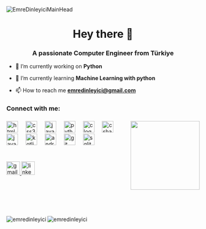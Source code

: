 ![EmreDinleyiciMainHead](https://github.com/user-attachments/assets/c754c37b-ede6-4ba0-9b1c-69191238b3b4)

<h1 align="center">Hey there 👋</h1>

<h3 align="center">A passionate Computer Engineer from Türkiye</h3>

- 🔭 I’m currently working on **Python**

- 🌱 I’m currently learning **Machine Learning with python**

- 📫 How to reach me **emredinleyici@gmail.com**

<h3 align="left">Connect with me:</h3>

###

<img align="right" height="180em" src="https://media.giphy.com/media/l44Qqz6gO6JiVV3pu/giphy.gif"  />

###

<div align="left">
  <img src="https://cdn.jsdelivr.net/gh/devicons/devicon/icons/html5/html5-original.svg" height="30" alt="html5 logo"  />
  <img width="12" />
  <img src="https://cdn.jsdelivr.net/gh/devicons/devicon/icons/css3/css3-original.svg" height="30" alt="css3 logo"  />
  <img width="12" />
  <img src="https://cdn.jsdelivr.net/gh/devicons/devicon/icons/javascript/javascript-original.svg" height="30" alt="javascript logo"  />
  <img width="12" />
  <img src="https://cdn.jsdelivr.net/gh/devicons/devicon/icons/python/python-original.svg" height="30" alt="python logo"  />
  <img width="12" />
  <img src="https://cdn.jsdelivr.net/gh/devicons/devicon/icons/c/c-original.svg" height="30" alt="c logo"  />
  <img width="12" />
  <img src="https://cdn.jsdelivr.net/gh/devicons/devicon/icons/csharp/csharp-original.svg" height="30" alt="csharp logo"  />
  <img width="12" />
  <img src="https://cdn.jsdelivr.net/gh/devicons/devicon/icons/java/java-original.svg" height="30" alt="java logo"  />
  <img width="12" />
  <img src="https://cdn.jsdelivr.net/gh/devicons/devicon/icons/kotlin/kotlin-original.svg" height="30" alt="kotlin logo"  />
  <img width="12" />
  <img src="https://cdn.jsdelivr.net/gh/devicons/devicon/icons/android/android-original.svg" height="30" alt="android logo"  />
  <img width="12" />
  <img src="https://cdn.jsdelivr.net/gh/devicons/devicon/icons/git/git-original.svg" height="30" alt="git logo"  />
  <img width="12" />
  <img src="https://cdn.jsdelivr.net/gh/devicons/devicon/icons/sqlite/sqlite-original.svg" height="30" alt="sqlite logo"  />
</div>
<br>

###

<div align="left">
  <a href="mailto:emredinleyici@gmail.com">
    <img src="https://img.shields.io/static/v1?message=Gmail&logo=gmail&label=&color=D14836&logoColor=white&labelColor=&style=for-the-badge" height="35em" alt="gmail logo"  />
  </a>
  <a href="https://linkedin.com/in/emre-dinleyici-a25042277">
    <img src="https://img.shields.io/static/v1?message=LinkedIn&logo=linkedin&label=&color=0077B5&logoColor=white&labelColor=&style=for-the-badge" height="35em" alt="linkedin logo"  />
  </a>
</div>

<br><br><br><br>

###

<p>
  <img align="left" src="https://github-readme-stats.vercel.app/api?username=emredinleyici&show_icons=true&theme=radical" alt="emredinleyici"/>
  <img align="left" src="https://github-readme-stats.vercel.app/api/top-langs?username=emredinleyici&show_icons=true&locale=en&layout=compact&theme=radical" alt="emredinleyici"/>
</p>
